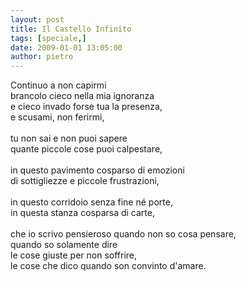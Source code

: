 ```yaml
---
layout: post
title: Il Castello Infinito
tags: [speciale,]
date: 2009-01-01 13:05:00
author: pietro
---
```

Continuo a non capirmi<br/>brancolo cieco nella mia ignoranza<br/>e cieco invado forse tua la presenza,<br/>e scusami, non ferirmi,<br/><br/>tu non sai e non puoi sapere<br/>quante piccole cose puoi calpestare,<br/><br/>in questo pavimento cosparso di emozioni<br/>di sottigliezze e piccole frustrazioni,<br/><br/>in questo corridoio senza fine né porte,<br/>in questa stanza cosparsa di carte,<br/><br/>che io scrivo pensieroso quando non so cosa pensare,<br/>quando so solamente dire<br/>le cose giuste per non soffrire,<br/>le cose che dico quando son convinto d'amare.
